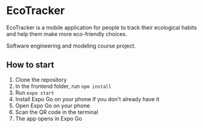 # EcoTracker

EcoTracker is a mobile application for people to track their ecological habits and help them make more eco-friendly choices.

Software engineering and modeling course project.

## How to start

1. Clone the repository
2. In the frontend folder, run <code>npm install</code>
3. Run <code>expo start</code>
4. Install Expo Go on your phone if you don't already have it
5. Open Expo Go on your phone
6. Scan the QR code in the terminal
7. The app opens in Expo Go
